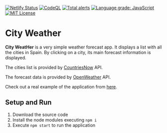 [![Netlify Status](https://api.netlify.com/api/v1/badges/be91f535-122a-4964-8935-41a9424933d3/deploy-status)](https://app.netlify.com/sites/cities-weather/deploys)
[![CodeQL](https://github.com/Chema22R/city-weather/actions/workflows/codeql-analysis.yml/badge.svg)](https://github.com/Chema22R/city-weather/actions/workflows/codeql-analysis.yml)
[![Total alerts](https://img.shields.io/lgtm/alerts/g/Chema22R/city-weather.svg?logo=lgtm&logoWidth=18)](https://lgtm.com/projects/g/Chema22R/city-weather/alerts/)
[![Language grade: JavaScript](https://img.shields.io/lgtm/grade/javascript/g/Chema22R/city-weather.svg?logo=lgtm&logoWidth=18)](https://lgtm.com/projects/g/Chema22R/city-weather/context:javascript)
[![MIT License](https://camo.githubusercontent.com/d59450139b6d354f15a2252a47b457bb2cc43828/68747470733a2f2f696d672e736869656c64732e696f2f6e706d2f6c2f7365727665726c6573732e737667)](LICENSE)

# City Weather

**City WeatHer** is a very simple weather forecast app. It displays a list with all the cities in Spain. By clicking on a city, its main forecast information is displayed.

The cities list is provided by [CountriesNow](https://openweathermap.org/) API.

The forecast data is provided by [OpenWeather](https://countriesnow.space/) API.

Check out a real example of the application from [here](https://city-weather.chema22r.com).

## Setup and Run

1. Download the source code
2. Install the node modules executing `npm i`
3. Execute `npm start` to run the application